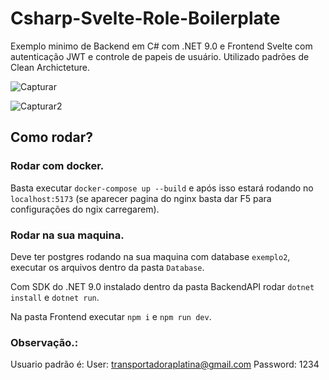 # Csharp-Svelte-Role-Boilerplate

Exemplo minimo de Backend em C# com .NET 9.0 e Frontend Svelte com autenticação JWT e controle de papeis de usuário. Utilizado padrões de Clean Archicteture.

![Capturar](https://github.com/user-attachments/assets/5b51fea4-a586-4f91-9b0b-7056662194d4)


![Capturar2](https://github.com/user-attachments/assets/6c4c0aab-c389-4c3a-9dec-7e7551be2639)


## Como rodar?

### Rodar com docker.

Basta executar `docker-compose up --build` e após isso estará rodando no `localhost:5173` (se aparecer pagina do nginx basta dar F5 para configurações do ngix carregarem).

### Rodar na sua maquina.

Deve ter postgres rodando na sua maquina com database `exemplo2`, executar os arquivos dentro da pasta `Database`.

Com SDK do .NET 9.0 instalado dentro da pasta BackendAPI rodar `dotnet install` e `dotnet run`.

Na pasta Frontend executar `npm i` e `npm run dev`.

### Observação.:

Usuario padrão é:
User: transportadoraplatina@gmail.com
Password: 1234
